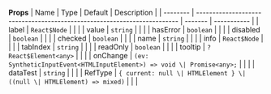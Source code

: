 **Props**
| Name | Type | Default | Description |
| -------- | ------------------------------------------------------------------------ | ------- | ----------- |
| label | `React$Node` | | |
| value | `string` | | |
| hasError | `boolean` | | |
| disabled | `boolean` | | |
| checked | `boolean` | | |
| name | `string` | | |
| info | `React$Node` | | |
| tabIndex | `string` | | |
| readOnly | `boolean` | | |
| tooltip | `?React$Element<any>` | | |
| onChange | `(ev: SyntheticInputEvent<HTMLInputElement>) => void \| Promise<any>;` | | |
| dataTest | `string` | | |
| RefType | `{ current: null \| HTMLElement } \| ((null \| HTMLElement) => mixed)` | | |
